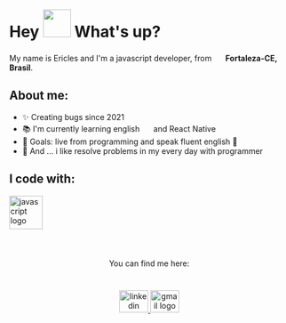 <h1> Hey <img src="https://emojis.slackmojis.com/emojis/images/1577305505/7373/hand_wave.gif?1577305505" width="50" /> What's up?</h1>

<p> My name is Ericles and I'm a javascript developer, from <img src="https://cdn-icons-png.flaticon.com/128/197/197386.png" width="17" /> <b>Fortaleza-CE, Brasil</b>. </p>

## About me:

- ✨ Creating bugs since 2021
- 📚 I'm currently learning english <img src="https://cdn-icons-png.flaticon.com/128/197/197484.png" width="17" />   and React Native
- 🎯 Goals: live from programming and speak fluent english 🚀
- 🎲 And ... i like resolve problems in my every day with programmer

## I code with:

<div align="left">
  <img src="https://skillicons.dev/icons?i=html,css,js,ts,nodejs,react,bash,git" height="60" alt="javascript logo"  />
</div>

###

<br clear="both">

<p align="center">You can find me here:</p>

###

<br clear="both">

<div align="center">
  <a href="https://www.linkedin.com/in/ericlescalvt/" target="_blank">
   <img src="https://raw.githubusercontent.com/maurodesouza/profile-readme-generator/master/src/assets/icons/social/linkedin/default.svg" width="52" height="40" alt="linkedin     logo"/>
 </a>
   <a href="mailto:ericlesprogrammer@gmail.com" target="_blank">
   <img src="https://raw.githubusercontent.com/maurodesouza/profile-readme-generator/master/src/assets/icons/social/gmail/default.svg" width="52" height="40" alt="gmail     logo"/>
 </a>
</div>
